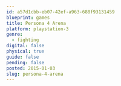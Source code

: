 ```yaml
---
id: a57d1cbb-eb07-42ef-a963-688f93131459
blueprint: games
title: Persona 4 Arena
platform: playstation-3
genre:
  - fighting
digital: false
physical: true
guide: false
pending: false
posted: 2015-01-03
slug: persona-4-arena
---
```

